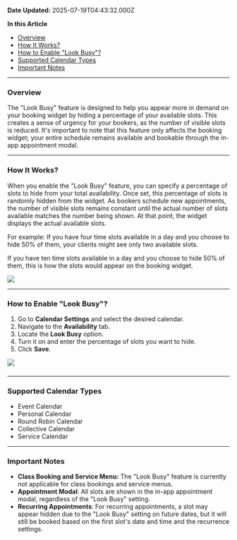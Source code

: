 **Date Updated:** 2025-07-19T04:43:32.000Z
  
  
**In this Article**

   * [Overview](#Overview)
   * [How It Works?](#How-It-Works?)
   * [How to Enable "Look Busy"?](#How-to-Enable-)
   * [Supported Calendar Types](#Supported-Calendar-Types)
   * [Important Notes](#Important-Notes)

---

### **Overview**

  
The "Look Busy" feature is designed to help you appear more in demand on your booking widget by hiding a percentage of your available slots. This creates a sense of urgency for your bookers, as the number of visible slots is reduced. It's important to note that this feature only affects the booking widget; your entire schedule remains available and bookable through the in-app appointment modal.

---

### **How It Works?**

  
When you enable the "Look Busy" feature, you can specify a percentage of slots to hide from your total availability. Once set, this percentage of slots is randomly hidden from the widget. As bookers schedule new appointments, the number of visible slots remains constant until the actual number of slots available matches the number being shown. At that point, the widget displays the actual available slots.

  
For example: If you have four time slots available in a day and you choose to hide 50% of them, your clients might see only two available slots.

  
If you have ten time slots available in a day and you choose to hide 50% of them, this is how the slots would appear on the booking widget. 

  
![](https://s3.amazonaws.com/cdn.freshdesk.com/data/helpdesk/attachments/production/155031038717/original/fxKzXlv1gusb0aBoQ6Z5MhNFdFesk4k2kQ.png?1723643501)

---

### **How to Enable "Look Busy"?**

1. Go to **Calendar Settings** and select the desired calendar.
2. Navigate to the **Availability** tab.
3. Locate the **Look Busy** option.
4. Turn it on and enter the percentage of slots you want to hide.
5. Click **Save**.

  
![](https://s3.amazonaws.com/cdn.freshdesk.com/data/helpdesk/attachments/production/155031037606/original/yvTJTxBLzN1wOihoCQPugkA0156PzTFQ-A.png?1723642849)

###   

---

### **Supported Calendar Types**

* Event Calendar
* Personal Calendar
* Round Robin Calendar
* Collective Calendar
* Service Calendar

---

### **Important Notes**

* **Class Booking and Service Menu:** The "Look Busy" feature is currently not applicable for class bookings and service menus.
* **Appointment Modal**: All slots are shown in the in-app appointment modal, regardless of the "Look Busy" setting.
* **Recurring Appointments**: For recurring appointments, a slot may appear hidden due to the "Look Busy" setting on future dates, but it will still be booked based on the first slot's date and time and the recurrence settings.